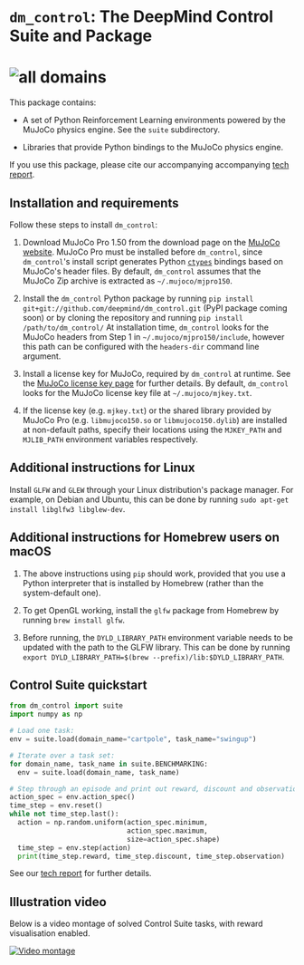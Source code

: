 # `dm_control`: The DeepMind Control Suite and Package

# ![all domains](all_domains.png)

This package contains:

- A set of Python Reinforcement Learning environments powered by the MuJoCo
  physics engine. See the `suite` subdirectory.

- Libraries that provide Python bindings to the MuJoCo physics engine.

If you use this package, please cite our accompanying accompanying [tech report](https://arxiv.org/abs/1801.00690).

## Installation and requirements

Follow these steps to install `dm_control`:

1. Download MuJoCo Pro 1.50 from the download page on the [MuJoCo website](http://www.mujoco.org/).
   MuJoCo Pro must be installed before `dm_control`, since `dm_control`'s
   install script generates Python [`ctypes`](https://docs.python.org/2/library/ctypes.html)
   bindings based on MuJoCo's header files. By default, `dm_control` assumes
   that the MuJoCo Zip archive is extracted as `~/.mujoco/mjpro150`.

2. Install the `dm_control` Python package by running
   `pip install git+git://github.com/deepmind/dm_control.git`
   (PyPI package coming soon) or by cloning the repository and running
   `pip install /path/to/dm_control/`
   At installation time, `dm_control` looks for the MuJoCo headers from Step 1
   in `~/.mujoco/mjpro150/include`, however this path can be configured with the
   `headers-dir` command line argument.

3. Install a license key for MuJoCo, required by `dm_control` at runtime. See
   the [MuJoCo license key page](https://www.roboti.us/license.html) for further
   details. By default, `dm_control` looks for the MuJoCo license key file at
   `~/.mujoco/mjkey.txt`.

4. If the license key (e.g. `mjkey.txt`) or the shared library provided by
   MuJoCo Pro (e.g. `libmujoco150.so` or `libmujoco150.dylib`) are installed at
   non-default paths, specify their locations using the `MJKEY_PATH` and
   `MJLIB_PATH` environment variables respectively.

## Additional instructions for Linux

Install `GLFW` and `GLEW` through your Linux distribution's package manager.
For example, on Debian and Ubuntu, this can be done by running
`sudo apt-get install libglfw3 libglew-dev`.

## Additional instructions for Homebrew users on macOS

1. The above instructions using `pip` should work, provided that you
   use a Python interpreter that is installed by Homebrew (rather than the
   system-default one).

2. To get OpenGL working, install the `glfw` package from Homebrew by running
   `brew install glfw`.

3. Before running, the `DYLD_LIBRARY_PATH` environment variable needs to be
   updated with the path to the GLFW library. This can be done by running
   `export DYLD_LIBRARY_PATH=$(brew --prefix)/lib:$DYLD_LIBRARY_PATH`.

## Control Suite quickstart

```python
from dm_control import suite
import numpy as np

# Load one task:
env = suite.load(domain_name="cartpole", task_name="swingup")

# Iterate over a task set:
for domain_name, task_name in suite.BENCHMARKING:
  env = suite.load(domain_name, task_name)

# Step through an episode and print out reward, discount and observation.
action_spec = env.action_spec()
time_step = env.reset()
while not time_step.last():
  action = np.random.uniform(action_spec.minimum,
                             action_spec.maximum,
                             size=action_spec.shape)
  time_step = env.step(action)
  print(time_step.reward, time_step.discount, time_step.observation)
```

See our [tech report](https://arxiv.org/abs/1801.00690) for further details.

## Illustration video

Below is a video montage of solved Control Suite tasks, with reward
visualisation enabled.

[![Video montage](https://img.youtube.com/vi/rAai4QzcYbs/0.jpg)](https://www.youtube.com/watch?v=rAai4QzcYbs)
